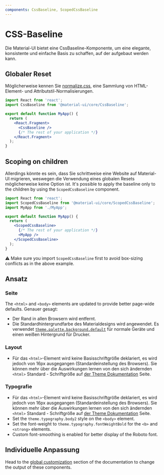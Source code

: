 ```yaml
---
components: CssBaseline, ScopedCssBaseline
---
```


# CSS-Baseline

<p class="description">Die Material-UI bietet eine CssBaseline-Komponente, um eine elegante, konsistente und einfache Basis zu schaffen, auf der aufgebaut werden kann.</p>

## Globaler Reset

Möglicherweise kennen Sie [normalize.css](https://github.com/necolas/normalize.css), eine Sammlung von HTML-Element- und Attributstil-Normalisierungen.

```jsx
import React from 'react';
import CssBaseline from '@material-ui/core/CssBaseline';

export default function MyApp() {
  return (
    <React.Fragment>
      <CssBaseline />
      {/* The rest of your application */}
    </React.Fragment>
  );
}
```

## Scoping on children

Allerdings könnte es sein, dass Sie schrittweise eine Website auf Material-UI migrieren, weswegen die Verwendung eines globalen Resets möglicherweise keine Option ist. It's possible to apply the baseline only to the children by using the `ScopedCssBaseline` component.

```jsx
import React from 'react';
import ScopedCssBaseline from '@material-ui/core/ScopedCssBaseline';
import MyApp from './MyApp';

export default function MyApp() {
  return (
    <ScopedCssBaseline>
      {/* The rest of your application */}
      <MyApp />
    </ScopedCssBaseline>
  );
}
```

⚠️ Make sure you import `ScopedCssBaseline` first to avoid box-sizing conflicts as in the above example.

## Ansatz

### Seite

The `<html>` and `<body>` elements are updated to provide better page-wide defaults. Genauer gesagt:

- Der Rand in allen Browsern wird entfernt.
- Die Standardhintergrundfarbe des Materialdesigns wird angewendet. Es verwendet [`theme.palette.background.default`](/customization/default-theme/?expand-path=$.palette.background) für normale Geräte und einen weißen Hintergrund für Drucker.

### Layout

- Für das `<html>`-Element wird keine Basisschriftgröße deklariert, es wird jedoch von 16px ausgegangen (Standardeinstellung des Browsers). Sie können mehr über die Auswirkungen lernen von den sich ändernden `<html>` Standard - Schriftgröße auf [der Theme Dokumentation](/customization/typography/#typography-html-font-size) Seite.

### Typografie

- Für das `<html>`-Element wird keine Basisschriftgröße deklariert, es wird jedoch von 16px ausgegangen (Standardeinstellung des Browsers). Sie können mehr über die Auswirkungen lernen von den sich ändernden `<html>` Standard - Schriftgröße auf [der Theme Dokumentation](/customization/typography/#typography-html-font-size) Seite.
- Set the `theme.typography.body2` style on the `<body>` element.
- Set the font-weight to `theme.typography.fontWeightBold` for the `<b>` and `<strong>` elements.
- Custom font-smoothing is enabled for better display of the Roboto font.

## Individuelle Anpassung

Head to the [global customization](/customization/globals/#global-css) section of the documentation to change the output of these components.